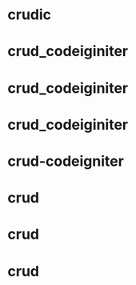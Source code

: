 # crudic
# crud_codeiginiter
# crud_codeiginiter
# crud_codeiginiter
# crud-codeigniter
# crud
# crud
# crud
